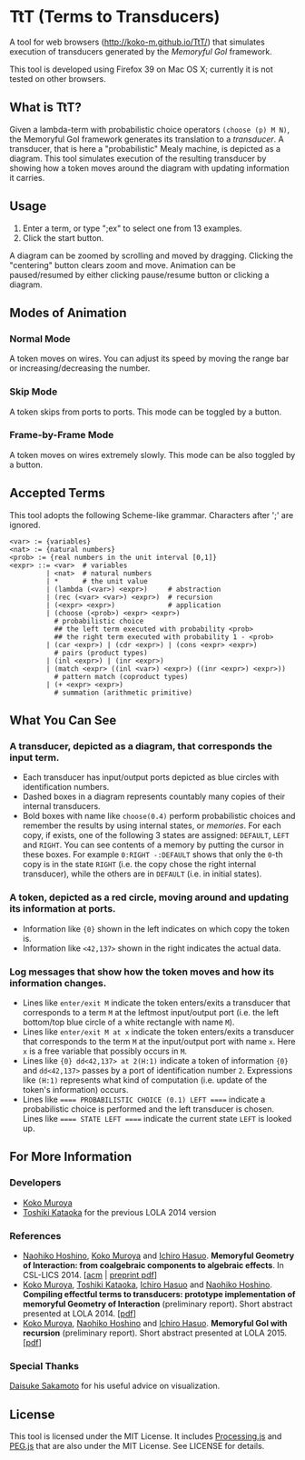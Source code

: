 # TtT (Terms to Transducers)
A tool for web browsers (http://koko-m.github.io/TtT/) that simulates
execution of transducers generated by the *Memoryful GoI* framework.

This tool is developed using Firefox 39 on Mac OS X; currently it is
not tested on other browsers.

## What is TtT?
Given a lambda-term with probabilistic choice operators
`(choose (p) M N)`, the Memoryful GoI framework generates its
translation to a *transducer*.
A transducer, that is here a "probabilistic" Mealy machine, is
depicted as a diagram.
This tool simulates execution of the resulting transducer by showing
how a token moves around the diagram with updating information it
carries.

## Usage
1. Enter a term, or type ";ex" to select one from 13 examples.
2. Click the start button.

A diagram can be zoomed by scrolling and moved by dragging.
Clicking the "centering" button clears zoom and move.
Animation can be paused/resumed by either clicking pause/resume button
or clicking a diagram.

## Modes of Animation

### Normal Mode
A token moves on wires.
You can adjust its speed by moving the range bar or
increasing/decreasing the number.

### Skip Mode
A token skips from ports to ports.
This mode can be toggled by a button.

### Frame-by-Frame Mode
A token moves on wires extremely slowly.
This mode can be also toggled by a button.

## Accepted Terms
This tool adopts the following Scheme-like grammar.
Characters after ';' are ignored.

    <var> := {variables}
    <nat> := {natural numbers}
    <prob> := {real numbers in the unit interval [0,1]}
    <expr> ::= <var>  # variables
             | <nat>  # natural numbers
             | *      # the unit value
             | (lambda (<var>) <expr>)     # abstraction
             | (rec (<var> <var>) <expr>)  # recursion
             | (<expr> <expr>)             # application
             | (choose (<prob>) <expr> <expr>)
               # probabilistic choice
               ## the left term executed with probability <prob>
               ## the right term executed with probability 1 - <prob>
             | (car <expr>) | (cdr <expr>) | (cons <expr> <expr>)
               # pairs (product types)
             | (inl <expr>) | (inr <expr>)
             | (match <expr> ((inl <var>) <expr>) ((inr <expr>) <expr>))
               # pattern match (coproduct types)
             | (+ <expr> <expr>)
               # summation (arithmetic primitive)

## What You Can See
### A transducer, depicted as a diagram, that corresponds the input term.
- Each transducer has input/output ports depicted as blue circles
  with identification numbers.
- Dashed boxes in a diagram represents countably many copies of
  their internal transducers.
- Bold boxes with name like `choose(0.4)` perform probabilistic
  choices and remember the results by using internal states, or
  *memories*.
  For each copy, if exists, one of the following 3 states are
  assigned: `DEFAULT`, `LEFT` and `RIGHT`.
  You can see contents of a memory by putting the cursor in these
  boxes.
  For example `0:RIGHT -:DEFAULT` shows that only the `0`-th
  copy is in the state `RIGHT` (i.e. the copy chose the right
  internal transducer), while the others are in `DEFAULT` (i.e. in
  initial states).

### A token, depicted as a red circle, moving around and updating its information at ports.
- Information like `{0}` shown in the left indicates on which copy
  the token is.
- Information like `<42,137>` shown in the right indicates the
  actual data.

### Log messages that show how the token moves and how its information changes.
- Lines like `enter/exit M` indicate the token enters/exits a
  transducer that corresponds to a term `M` at the leftmost
  input/output port
  (i.e. the left bottom/top blue circle of a white rectangle with
  name `M`).
- Lines like `enter/exit M at x` indicate the token enters/exits a
  transducer that corresponds to the term `M` at the input/output
  port with name `x`.
  Here `x` is a free variable that possibly occurs in `M`.
- Lines like `{0} dd<42,137> at 2(H:1)` indicate a token of
  information `{0}` and `dd<42,137>` passes by a port of
  identification number `2`.
  Expressions like `(H:1)` represents what kind of computation
  (i.e. update of the token's information) occurs.
- Lines like `==== PROBABILISTIC CHOICE (0.1) LEFT ====` indicate a
  probabilistic choice is performed and the left transducer is
  chosen.
  Lines like `==== STATE LEFT ====` indicate the current state
  `LEFT` is looked up.

## For More Information

### Developers

- [Koko Muroya](http://www-mmm.is.s.u-tokyo.ac.jp/~koko/)
- [Toshiki Kataoka](http://www-mmm.is.s.u-tokyo.ac.jp/~tos/) for the
  previous LOLA 2014 version

### References
- [Naohiko Hoshino](http://www.kurims.kyoto-u.ac.jp/~naophiko/),
  [Koko Muroya](http://www-mmm.is.s.u-tokyo.ac.jp/~koko/) and
  [Ichiro Hasuo](http://www-mmm.is.s.u-tokyo.ac.jp/~ichiro/).
  **Memoryful Geometry of Interaction: from coalgebraic components to
  algebraic effects**. In CSL-LICS 2014.
  [[acm](http://dl.acm.org/citation.cfm?doid=2603088.2603124)
  | [preprint
  pdf](http://www-mmm.is.s.u-tokyo.ac.jp/~koko/papers/memGoI.pdf)]
- [Koko Muroya](http://www-mmm.is.s.u-tokyo.ac.jp/~koko/),
  [Toshiki Kataoka](http://www-mmm.is.s.u-tokyo.ac.jp/~tos/),
  [Ichiro Hasuo](http://www-mmm.is.s.u-tokyo.ac.jp/~ichiro/) and
  [Naohiko Hoshino](http://www.kurims.kyoto-u.ac.jp/~naophiko/).
  **Compiling effectful terms to transducers: prototype
  implementation of memoryful Geometry of Interaction** (preliminary
  report). Short abstract presented at LOLA 2014.
  [[pdf](http://www-mmm.is.s.u-tokyo.ac.jp/~koko/papers/TtTabst.pdf)]
- [Koko Muroya](http://www-mmm.is.s.u-tokyo.ac.jp/~koko/),
  [Naohiko Hoshino](http://www.kurims.kyoto-u.ac.jp/~naophiko/) and
  [Ichiro Hasuo](http://www-mmm.is.s.u-tokyo.ac.jp/~ichiro/).
  **Memoryful GoI with recursion** (preliminary report). Short
  abstract presented at LOLA 2015.
  [[pdf](http://www-mmm.is.s.u-tokyo.ac.jp/~koko/papers/memGoIRecAbst.pdf)]

### Special Thanks
[Daisuke Sakamoto](http://daisukesakamoto.jp/en/) for his useful
advice on visualization.

## License
This tool is licensed under the MIT License.
It includes [Processing.js](http://processingjs.org) and
[PEG.js](http://pegjs.org/) that are also under the MIT License.
See LICENSE for details.
